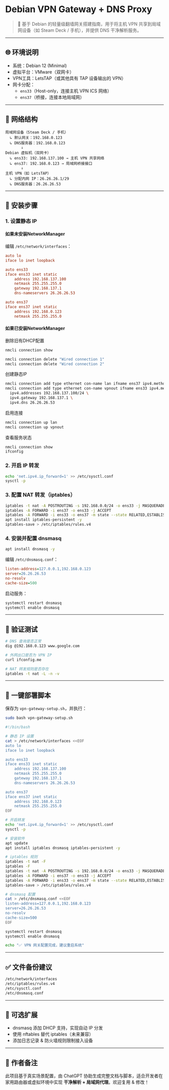 # Debian VPN Gateway + DNS Proxy

> 🧱 基于 Debian 的轻量级翻墙网关搭建指南，用于将主机 VPN 共享到局域网设备（如 Steam Deck / 手机），并提供 DNS 干净解析服务。

---

## 🌐 环境说明

- 系统：Debian 12 (Minimal)
- 虚拟平台：VMware（双网卡）
- VPN工具：LetsTAP（或其他具有 TAP 设备输出的 VPN）
- 网卡分配：
  - `ens33`（Host-only，连接主机 VPN ICS 网络）
  - `ens37`（桥接，连接本地局域网）

---

## 📐 网络结构

```text
局域网设备（Steam Deck / 手机）
  ↳ 默认网关：192.168.0.123
  ↳ DNS服务器：192.168.0.123
       ↓
Debian 虚拟机（双网卡）
  ↳ ens33: 192.168.137.100 → 主机 VPN 共享网络
  ↳ ens37: 192.168.0.123 → 局域网桥接接口
       ↓
主机 VPN（如 LetsTAP）
  ↳ 分配内网 IP：26.26.26.1/29
  ↳ DNS服务器：26.26.26.53
```

---

## 🔧 安装步骤

### 1. 设置静态 IP

#### 如果未安装NetworkManager
编辑 `/etc/network/interfaces`：

```ini
auto lo
iface lo inet loopback

auto ens33
iface ens33 inet static
    address 192.168.137.100
    netmask 255.255.255.0
    gateway 192.168.137.1
    dns-nameservers 26.26.26.53

auto ens37
iface ens37 inet static
    address 192.168.0.123
    netmask 255.255.255.0
```

#### 如果已安装NetworkManager

删除旧有DHCP配置
```bash
nmcli connection show
```

```bash
nmcli connection delete "Wired connection 1"
nmcli connection delete "Wired connection 2"
```

创建静态IP

```bash
nmcli connection add type ethernet con-name lan ifname ens37 ipv4.method manual ipv4.addresses 192.168.0.123/24
nmcli connection add type ethernet con-name vpnout ifname ens33 ipv4.method manual \
  ipv4.addresses 192.168.137.100/24 \
  ipv4.gateway 192.168.137.1 \
  ipv4.dns 26.26.26.53
```

启用连接
```bash
nmcli connection up lan
nmcli connection up vpnout
```

查看服务状态
```bash
nmcli connection show
ifconfig
```

### 2. 开启 IP 转发

```bash
echo 'net.ipv4.ip_forward=1' >> /etc/sysctl.conf
sysctl -p
```

### 3. 配置 NAT 转发（iptables）

```bash
iptables -t nat -A POSTROUTING -s 192.168.0.0/24 -o ens33 -j MASQUERADE
iptables -A FORWARD -i ens37 -o ens33 -j ACCEPT
iptables -A FORWARD -i ens33 -o ens37 -m state --state RELATED,ESTABLISHED -j ACCEPT
apt install iptables-persistent -y
iptables-save > /etc/iptables/rules.v4
```

### 4. 安装并配置 dnsmasq

```bash
apt install dnsmasq -y
```

编辑 `/etc/dnsmasq.conf`：

```ini
listen-address=127.0.0.1,192.168.0.123
server=26.26.26.53
no-resolv
cache-size=500
```

启动服务：

```bash
systemctl restart dnsmasq
systemctl enable dnsmasq
```

---

## 🧪 验证测试

```bash
# DNS 查询是否正常
dig @192.168.0.123 www.google.com

# 外网出口是否为 VPN IP
curl ifconfig.me

# NAT 转发规则是否存在
iptables -t nat -L -n -v
```

---

## 🚀 一键部署脚本

保存为 `vpn-gateway-setup.sh`，并执行：

```bash
sudo bash vpn-gateway-setup.sh
```

```bash
#!/bin/bash

# 静态 IP 设置
cat > /etc/network/interfaces <<EOF
auto lo
iface lo inet loopback

auto ens33
iface ens33 inet static
    address 192.168.137.100
    netmask 255.255.255.0
    gateway 192.168.137.1
    dns-nameservers 26.26.26.53

auto ens37
iface ens37 inet static
    address 192.168.0.123
    netmask 255.255.255.0
EOF

# 开启转发
echo 'net.ipv4.ip_forward=1' >> /etc/sysctl.conf
sysctl -p

# 安装软件
apt update
apt install iptables dnsmasq iptables-persistent -y

# iptables 规则
iptables -t nat -F
iptables -F
iptables -t nat -A POSTROUTING -s 192.168.0.0/24 -o ens33 -j MASQUERADE
iptables -A FORWARD -i ens37 -o ens33 -j ACCEPT
iptables -A FORWARD -i ens33 -o ens37 -m state --state RELATED,ESTABLISHED -j ACCEPT
iptables-save > /etc/iptables/rules.v4

# dnsmasq 配置
cat > /etc/dnsmasq.conf <<EOF
listen-address=127.0.0.1,192.168.0.123
server=26.26.26.53
no-resolv
cache-size=500
EOF

systemctl restart dnsmasq
systemctl enable dnsmasq

echo "✅ VPN 网关配置完成，建议重启系统"
```

---

## ✅ 文件备份建议

```bash
/etc/network/interfaces
/etc/iptables/rules.v4
/etc/sysctl.conf
/etc/dnsmasq.conf
```

---

## 🧭 可选扩展

- dnsmasq 添加 DHCP 支持，实现自动 IP 分发
- 使用 nftables 替代 iptables（未来兼容）
- 添加日志记录 & 防火墙规则限制接入设备

---

## 🛟 作者备注

此项目基于真实场景配置，由 ChatGPT 协助生成完整文档与脚本，适合开发者在家用路由器或虚拟环境中实现 **干净解析 + 局域网代理**。欢迎复用 & 修改！

